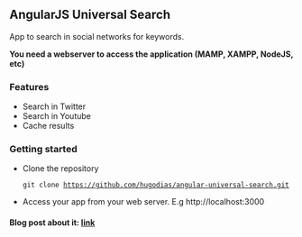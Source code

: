 ##  AngularJS Universal Search

App to search in social networks for keywords.

**You need a webserver to access the application (MAMP, XAMPP, NodeJS, etc)**

### Features
* Search in Twitter
* Search in Youtube
* Cache results

### Getting started
* Clone the repository <pre><code>git clone https://github.com/hugodias/angular-universal-search.git</pre></code>
* Access your app from your web server. E.g http://localhost:3000


#### Blog post about it: [link](http://labs.webdiastutoriais.com/caching-queries-in-angularjs)